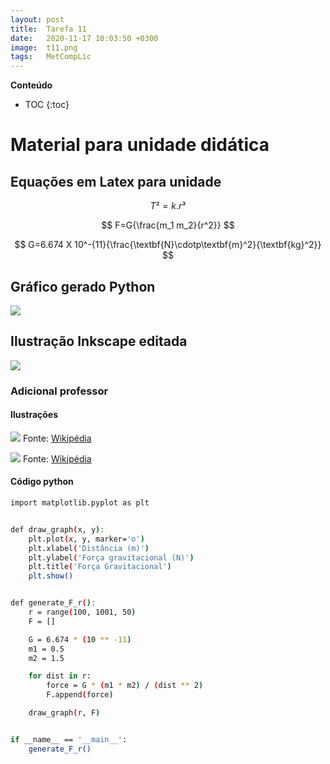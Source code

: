 ```yaml
---
layout: post
title:  Tarefa 11
date:   2020-11-17 10:03:50 +0300
image:  t11.png
tags:   MetCompLic
---
```

**Conteúdo**
* TOC
{:toc}

# Material para unidade didática

## Equações em Latex para unidade


$$ T²=k.r³ $$


$$ F=G{\frac{m_1 m_2}{r^2}} $$


$$ G=6.674 X 10^-{11}{\frac{\textbf{N}\cdotp\textbf{m}^2}{\textbf{kg}^2}} $$


## Gráfico gerado Python

![]({{site.baseurl}}/img/t11a.png)


## Ilustração Inkscape editada

![]({{site.baseurl}}/img/t11black.png)

### Adicional professor

#### Ilustrações

![]({{site.baseurl}}/img/Kepler-second-law.svg)
Fonte: [Wikipédia](https://pt.wikipedia.org/wiki/Leis_de_Kepler#Terceira_lei_de_Kepler:_lei_dos_per%C3%ADodos)

![]({{site.baseurl}}/img/NewtonsLawOfUniversalGravitation.svg)
Fonte: [Wikipédia](https://pt.wikipedia.org/wiki/Lei_da_gravita%C3%A7%C3%A3o_universal)

#### Código python

```sh
import matplotlib.pyplot as plt


def draw_graph(x, y):
    plt.plot(x, y, marker='o')
    plt.xlabel('Distância (m)')
    plt.ylabel('Força gravitacional (N)')
    plt.title('Força Gravitacional')
    plt.show()


def generate_F_r():
    r = range(100, 1001, 50)
    F = []

    G = 6.674 * (10 ** -11)
    m1 = 0.5
    m2 = 1.5

    for dist in r:
        force = G * (m1 * m2) / (dist ** 2)
        F.append(force)

    draw_graph(r, F)


if __name__ == '__main__':
    generate_F_r()
```
